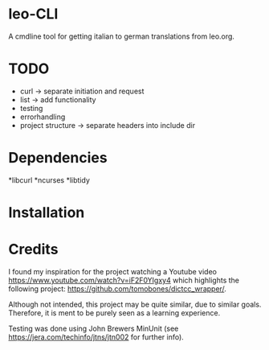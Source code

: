 # leo-CLI
A cmdline tool for getting italian to german translations from leo.org.
# TODO
* curl -> separate initiation and request
* list -> add functionality
* testing
* errorhandling
* project structure -> separate headers into include dir
# Dependencies
*libcurl
*ncurses
*libtidy
# Installation
# Credits
I found my inspiration for the project watching a Youtube video
https://www.youtube.com/watch?v=iF2F0YIgxy4
which highlights the following project:
https://github.com/tomobones/dictcc_wrapper/.

Although not intended, this project may be quite similar, due to similar goals.
Therefore, it is ment to be purely seen as a learning experience.

Testing was done using John Brewers MinUnit
(see https://jera.com/techinfo/jtns/jtn002 for further info).
